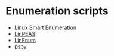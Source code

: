 # Enumeration scripts
- [Linux Smart Enumeration](https://github.com/diego-treitos/linux-smart-enumeration)
- [LinPEAS](https://github.com/carlospolop/privilege-escalation-awesome-scripts-suite/tree/master/linPEAS)
- [LinEnum](https://github.com/rebootuser/LinEnum)
- [pspy](https://github.com/DominicBreuker/pspy)
